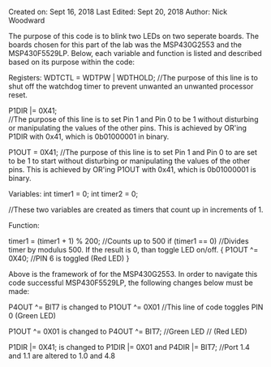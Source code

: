 

Created on: Sept 16, 2018
Last Edited: Sept 20, 2018
Author: Nick Woodward

The purpose of this code is to blink two LEDs on two seperate boards. The boards chosen for this part of the lab was the MSP430G2553 and the MSP430F5529LP. Below, each variable and function is listed and described based on its purpose within the code:

Registers:
WDTCTL = WDTPW | WDTHOLD;
//The purpose of this line is to shut off the watchdog timer to prevent unwanted an unwanted processor reset.

P1DIR |= 0X41;    
//The purpose of this line is to set Pin 1 and Pin 0 to be 1 without disturbing or manipulating the values of the other pins. This is achieved by OR'ing P1DIR with 0x41, which is 0b01000001 in binary. 

P1OUT = 0X41; 
//The purpose of this line is to set Pin 1 and Pin 0 to are set to be 1 to start without disturbing or manipulating the values of the other pins. This is achieved by OR'ing P1OUT with 0x41, which is 0b01000001 is binary.

Variables: 
int timer1 = 0;
int timer2 = 0;

//These two variables are created as timers that count up in increments of 1.

Function:

timer1 = (timer1 + 1) % 200; //Counts up to 500
        if (timer1 == 0) //Divides timer by modulus 500. If the result is 0, than toggle LED on/off. 
        {
            P1OUT ^= 0X40; //PIN 6 is toggled (Red LED)
        }


Above is the framework of for the MSP430G2553. In order to navigate this code successful MSP430F5529LP, the following changes below must be made:

  P4OUT ^= BIT7 is changed to  P1OUT ^= 0X01 //This line of code toggles PIN 0 (Green LED)
  
  P1OUT ^= 0X01 is changed to P4OUT ^= BIT7; //Green LED // (Red LED)
  
  P1DIR |= 0X41; is changed to P1DIR |= 0X01 and P4DIR |= BIT7;    //Port 1.4 and 1.1 are altered to 1.0 and 4.8
                            
                               
                               
  
